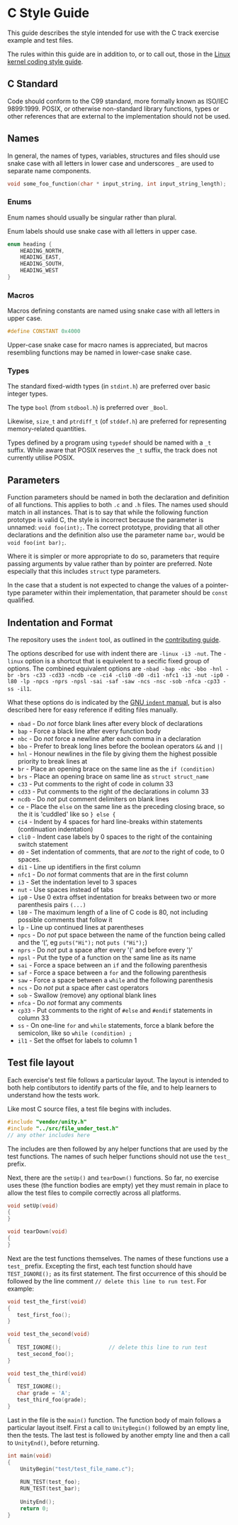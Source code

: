 # C Style Guide

This guide describes the style intended for use with the C track exercise example and test files.

The rules within this guide are in addition to, or to call out, those in the [Linux kernel coding style guide](https://www.kernel.org/doc/html/latest/process/coding-style.html).

## C Standard

Code should conform to the C99 standard, more formally known as ISO/IEC 9899:1999. POSIX, or otherwise non-standard library functions, types or other references that are external to the implementation should not be used.

## Names

In general, the names of types, variables, structures and files should use snake case with all letters in lower case and underscores `_` are used to separate name components.

```c
void some_foo_function(char * input_string, int input_string_length);
```

### Enums

Enum names should usually be singular rather than plural.

Enum labels should use snake case with all letters in upper case.

```c
enum heading {
    HEADING_NORTH,
    HEADING_EAST,
    HEADING_SOUTH,
    HEADING_WEST
}
```

### Macros

Macros defining constants are named using snake case with all letters in upper case.

```c
#define CONSTANT 0x4000
```

Upper-case snake case for macro names is appreciated, but macros resembling functions may be named in lower-case snake case.

### Types

The standard fixed-width types (in `stdint.h`) are preferred over basic integer types.

The type `bool` (from `stdbool.h`) is preferred over `_Bool`. 

Likewise, `size_t` and `ptrdiff_t` (of `stddef.h`) are preferred for representing memory-related quantities.

Types defined by a program using `typedef` should be named with a `_t` suffix. 
While aware that POSIX reserves the `_t` suffix, the track does not currently utilise POSIX.

## Parameters

Function parameters should be named in both the declaration and definition of all functions. This applies to both `.c` and `.h` files. 
The names used should match in all instances.
That is to say that while the following function prototype is valid C, the style is incorrect because the parameter is unnamed: `void foo(int);`.
The correct prototype, providing that all other declarations and the definition also use the parameter name `bar`, would be `void foo(int bar);`.

Where it is simpler or more appropriate to do so, parameters that require passing arguments by value rather than by pointer are preferred. Note especially that this includes `struct` type parameters.

In the case that a student is not expected to change the values of a pointer-type parameter within their implementation, that parameter should be `const` qualified.

## Indentation and Format

The repository uses the `indent` tool, as outlined in the [contributing guide](https://github.com/exercism/c/blob/master/docs/CONTRIBUTING.md).

The options described for use with indent there are `-linux -i3 -nut`. The `-linux` option is a shortcut that is equivelent to a secific fixed group of options. The combined equivalent options are `-nbad -bap -nbc -bbo -hnl -br -brs -c33 -cd33 -ncdb -ce -ci4 -cli0 -d0 -di1 -nfc1 -i3 -nut -ip0 -l80 -lp -npcs -nprs -npsl -sai -saf -saw -ncs -nsc -sob -nfca -cp33 -ss -il1`.

What these options do is indicated by the [GNU `indent` manual](https://www.gnu.org/software/indent/manual/indent.html#SEC4), but is also described here for easy reference if editing files manually.

- `nbad` - Do _not_ force blank lines after every block of declarations
- `bap` - Force a black line after every function body
- `nbc` - Do _not_ force a newline after each comma in a declaration
- `bbo` - Prefer to break long lines before the boolean operators `&&` and `||`
- `hnl` - Honour newlines in the file by giving them the highest possible priority to break lines at
- `br` - Place an opening brace on the same line as the `if (condition)`
- `brs` - Place an opening brace on same line as `struct struct_name`
- `c33` - Put comments to the right of code in column 33
- `cd33` - Put comments to the right of the declarations in column 33
- `ncdb` - Do _not_ put comment delimiters on blank lines
- `ce` - Place the `else` on the same line as the preceding closing brace, so the it is 'cuddled' like so `} else {`
- `ci4` - Indent by 4 spaces for hard line-breaks within statements (continuation indentation)
- `cli0` - Indent case labels by 0 spaces to the right of the containing switch statement
- `d0` - Set indentation of comments, that are _not_ to the right of code, to 0 spaces.
- `di1` - Line up identifiers in the first column
- `nfc1` - Do _not_ format comments that are in the first column
- `i3` - Set the indentation level to 3 spaces
- `nut` - Use spaces instead of tabs
- `ip0` - Use 0 extra offset indentation for breaks between two or more parenthesis pairs `(...)`
- `l80` - The maximum length of a line of C code is 80, not including possible comments that follow it
- `lp` - Line up continued lines at parentheses
- `npcs` - Do _not_ put space between the name of the function being called and the ‘(’, eg `puts("Hi");` not `puts ("Hi");`)
- `nprs` - Do _not_ put a space after every '(' and before every ')'
- `npsl` - Put the type of a function on the same line as its name
- `sai` - Force a space between an `if` and the following parenthesis
- `saf` - Force a space between a `for` and the following parenthesis
- `saw` - Force a space between a `while` and the following parenthesis
- `ncs` - Do _not_ put a space after cast operators
- `sob` - Swallow (remove) any optional blank lines
- `nfca` - Do _not_ format any comments
- `cp33` - Put comments to the right of `#else` and `#endif` statements in column 33
- `ss` - On one-line `for` and `while` statements, force a blank before the semicolon, like so `while (condition) ;`
- `il1` - Set the offset for labels to column 1

## Test file layout

Each exercise's test file follows a particular layout. 
The layout is intended to both help contibutors to identify parts of the file, and to help learners to understand how the tests work.

Like most C source files, a test file begins with includes. 

```c
#include "vendor/unity.h"
#include "../src/file_under_test.h"
// any other includes here
```

The includes are then followed by any helper functions that are used by the test functions.
The names of such helper functions should not use the `test_` prefix.

Next, there are the `setUp()` and `tearDown()` functions. 
So far, no exercise uses these (the function bodies are empty) yet they must remain in place to allow the test files to compile correctly across all platforms.

```c
void setUp(void)
{
}

void tearDown(void)
{
}
```

Next are the test functions themselves. 
The names of these functions use a `test_` prefix.
Excepting the first, each test function should have `TEST_IGNORE();` as its first statement. 
The first occurrence of this should be followed by the line comment `// delete this line to run test`.
For example:

```c
void test_the_first(void)
{
   test_first_foo();
}

void test_the_second(void)
{
   TEST_IGNORE();               // delete this line to run test
   test_second_foo();
}

void test_the_third(void)
{
   TEST_IGNORE();
   char grade = 'A';
   test_third_foo(grade);
}
```

Last in the file is the `main()` function. 
The function body of main follows a particular layout itself. 
First a call to `UnityBegin()` followed by an empty line, then the tests. 
The last test is followed by another empty line and then a call to `UnityEnd()`, before returning.

```c
int main(void)
{
    UnityBegin("test/test_file_name.c");
    
    RUN_TEST(test_foo);
    RUN_TEST(test_bar);
    
    UnityEnd();
    return 0;
}
```
